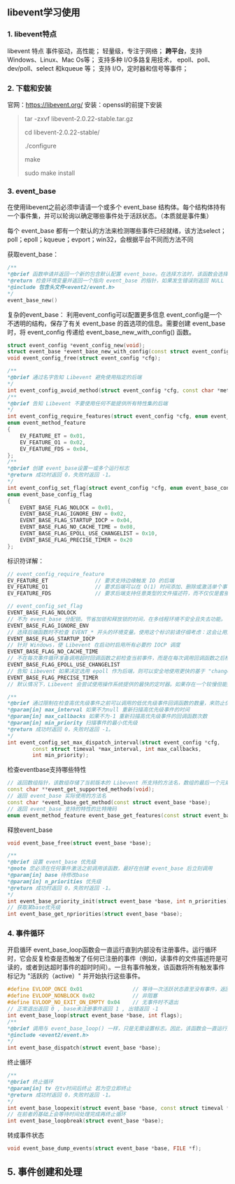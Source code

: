 ## libevent学习使用
### 1. libevent特点
libevent 特点
事件驱动，高性能；
轻量级，专注于网络；
**跨平台**，支持 Windows、Linux、Mac Os等；
支持多种 I/O多路复用技术， epoll、poll、dev/poll、select 和kqueue 等；
支持 I/O，定时器和信号等事件；

### 2. 下载和安装
官网：https://libevent.org/
安装：openssl的前提下安装
>tar -zxvf libevent-2.0.22-stable.tar.gz
>
>cd libevent-2.0.22-stable/
>
>./configure
>
>make
>
>sudo make install

### 3. event_base
在使用libevent之前必须申请请一个或多个 event_base 结构体。每个结构体持有一个事件集，并可以轮询以确定哪些事件处于活跃状态。（本质就是事件集）

每个 event_base 都有一个默认的方法来检测哪些事件已经就绪，该方法select；poll；epoll；kqueue；evport；win32，会根据平台不同而方法不同

获取event_base：
```cpp
/**
*@brief 函数申请并返回一个新的包含默认配置 event_base。在选择方法时，该函数会选择受操作系统支持的最快的方法。
*@return 检查环境变量并返回一个指向 event_base 的指针，如果发生错误则返回 NULL 
*@include 包含头文件<event2/event.h>
*/
event_base_new()
```

复杂的event_base：
利用event_config可以配置更多信息
event_config是一个不透明的结构，保存了有关 event_base 的首选项的信息。需要创建 event_base 时，将 event_config 传递给 event_base_new_with_config() 函数。
```cpp
struct event_config *event_config_new(void);
struct event_base *event_base_new_with_config(const struct event_config *cfg);
void event_config_free(struct event_config *cfg);   
```

```cpp
/**
*@brief 通过名字告知 Libevent 避免使用指定的后端
*/
int event_config_avoid_method(struct event_config *cfg, const char *method);
/**
*@brief 告知 Libevent 不要使用任何不能提供所有特性集的后端
*/
int event_config_require_features(struct event_config *cfg, enum event_method_feature feature);
enum event_method_feature 
{
    EV_FEATURE_ET = 0x01,
    EV_FEATURE_O1 = 0x02,
    EV_FEATURE_FDS = 0x04,
};
/**
*@brief 创建 event_base设置一或多个运行标志
*@return 成功时返回 0，失败时返回 -1。
*/
int event_config_set_flag(struct event_config *cfg, enum event_base_config_flag flag);
enum event_base_config_flag 
{
    EVENT_BASE_FLAG_NOLOCK = 0x01,
    EVENT_BASE_FLAG_IGNORE_ENV = 0x02,
    EVENT_BASE_FLAG_STARTUP_IOCP = 0x04,
    EVENT_BASE_FLAG_NO_CACHE_TIME = 0x08,
    EVENT_BASE_FLAG_EPOLL_USE_CHANGELIST = 0x10,
    EVENT_BASE_FLAG_PRECISE_TIMER = 0x20
};
```

标识符详解：
```cpp
// event_config_require_feature
EV_FEATURE_ET               // 要求支持边缘触发 IO 的后端
EV_FEATURE_O1               // 要求后端可以在 O(1) 时间添加、删除或激活单个事件
EV_FEATURE_FDS              // 要求后端支持任意类型的文件描述符，而不仅仅是套接字

// event_config_set_flag
EVENT_BASE_FLAG_NOLOCK
// 不为 event_base 分配锁。节省加锁和释放锁的时间，在多线程环境不安全且失去功能。
EVENT_BASE_FLAG_IGNORE_ENV
// 选择后端函数时不检查 EVENT_* 开头的环境变量。使用这个标识前请仔细考虑：这会让用户调试程序与 Libevent 之间的交互变得困难。
EVENT_BASE_FLAG_STARTUP_IOCP
// 针对 Windows，使 Libevent 在启动时启用所有必要的 IOCP 调度
EVENT_BASE_FLAG_NO_CACHE_TIME
// 不在每次事件循环准备调用超时回调函数之前检查当前事件，而是在每次调用回调函数之后检查。这会消耗比预期更多的 CPU 资源，所以要小心！
EVENT_BASE_FLAG_EPOLL_USE_CHANGELIST
// 告知 Libevent 如果决定选用 epoll 作为后端，则可以安全地使用更快的基于 "changelist"的后端。如果一个文件描述符在调用后端调度函数期间需要多次修改其状态， epoll-changelist 后端可以避免不必要的系统调用。但是如果传递任何使用 dup() 或其变体函数拷贝的文件描述符给 Libevent， epoll-changelist 后端将会触发一个内核 bug，导致错误的结果。如果不适用 epoll 作为后端，则该标志不起作用。您也可以通过设置EVENT_EPOLL_USE_CHANGELIST 环境变量来开启 epoll-changelist 。
EVENT_BASE_FLAG_PRECISE_TIMER
// 默认情况下，Libevent 会尝试使用操作系统提供的最快的定时器。如果存在一个较慢但能提供更细粒度定时精度的定时器，这个标志会告知 Libevent 替换定时器。如果操作系统没有提供这样更慢但更细粒度的定时器，这个标志不会生效。
```

```cpp
/**
*@brief 通过限制在检查高优先级事件之前可以调用的低优先级事件回调函数的数量，来防止优先级反转
*@param[in] max_interval 如果不为null 重新扫描高优先级事件的时间
*@param[in] max_callbacks 如果不为-1 重新扫描高优先级事件的回调函数次数
*@param[in] min_priority 扫描事件的最小优先级
*@return 成功时返回 0，失败时返回 -1。
*/
int event_config_set_max_dispatch_interval(struct event_config *cfg,
        const struct timeval *max_interval, int max_callbacks,
        int min_priority);
```

检查eventbase支持哪些特性
```cpp
// 返回数组指针，该数组存储了当前版本的 Libevent 所支持的方法名，数组的最后一个元素是 NULL
const char **event_get_supported_methods(void);
// 返回 event_base 实际使用的方法名
const char *event_base_get_method(const struct event_base *base);
// 返回 event_base 支持的特性的比特掩码
enum event_method_feature event_base_get_features(const struct event_base *base);
```

释放event_base
```cpp
void event_base_free(struct event_base *base);
```

```cpp
/**
*@brief 设置 event_base 优先级
*@note 您必须在任何事件激活之前调用该函数，最好在创建 event_base 后立刻调用
*@param[in] base 待修改base
*@param[in] n_priorities 优先级
*@return 成功时返回 0，失败时返回 -1。
*/
int event_base_priority_init(struct event_base *base, int n_priorities);
// 获取某base优先级
int event_base_get_npriorities(struct event_base *base);

```

### 4. 事件循环
开启循环
event_base_loop函数会一直运行直到内部没有注册事件。运行循环时，它会反复检查是否触发了任何已注册的事件（例如，读事件的文件描述符是可读的，或者到达超时事件的超时时间）。一旦有事件触发，该函数将所有触发事件标记为 "活跃的（active）" 并开始执行这些事件。
```cpp
#define EVLOOP_ONCE 0x01                // 等待一次活跃状态直至没有事件，返回
#define EVLOOP_NONBLOCK 0x02            // 非阻塞
#define EVLOOP_NO_EXIT_ON_EMPTY 0x04    // 无事件时不退出
// 正常退出返回 0 , base未注册事件返回 1 , 出错返回 -1
int event_base_loop(struct event_base *base, int flags);
/**
*@brief 调用与 event_base_loop() 一样，只是无需设置标志。因此，该函数会一直运行到没有注册事件或 event_base_loopbreak() 或 event_base_loopexit() 被调用。
*@include <event2/event.h>
*/
int event_base_dispatch(struct event_base *base);
```

终止循环
```cpp
/**
*@brief 终止循环
*@param[in] tv 在tv时间后终止 若为空立即终止
*@return 成功时返回 0，失败时返回 -1。
*/
int event_base_loopexit(struct event_base *base, const struct timeval *tv);
// 在前者的基础上会等待时间处理完成再终止循环
int event_base_loopbreak(struct event_base *base);
```

转成事件状态
```cpp
void event_base_dump_events(struct event_base *base, FILE *f);
```

## 5. 事件创建和处理
